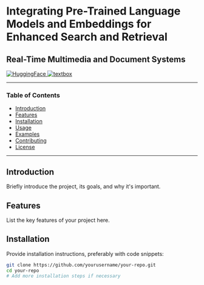 # Integrating Pre-Trained Language Models and Embeddings for Enhanced Search and Retrieval
## Real-Time Multimedia and Document Systems




[![HuggingFace](https://huggingface.co) ![textbox](https://via.placeholder.com/150x25/000000/FFFFFF?text=HuggingFace)](https://huggingface.co)







---

### Table of Contents
- [Introduction](#introduction)
- [Features](#features)
- [Installation](#installation)
- [Usage](#usage)
- [Examples](#examples)
- [Contributing](#contributing)
- [License](#license)

---

## Introduction

Briefly introduce the project, its goals, and why it's important.

## Features

List the key features of your project here.

## Installation

Provide installation instructions, preferably with code snippets:

```bash
git clone https://github.com/yourusername/your-repo.git
cd your-repo
# Add more installation steps if necessary

